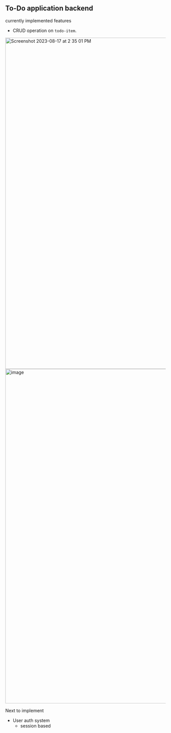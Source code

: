 ## To-Do application backend
currently implemented features 
- CRUD operation on `todo-item`.
<img width="1042" alt="Screenshot 2023-08-17 at 2 35 01 PM" src="https://github.com/jishnuatbmc/todo-app/assets/142219184/86b5c69d-ac47-4dcd-85d5-b8738a34ede1">
<img width="1052" alt="image" src="https://github.com/jishnuatbmc/todo-app/assets/142219184/df0d963c-b7f2-4d5f-b451-c7c990a3078f">


Next to implement 
- User auth system 
    - session based 
    

